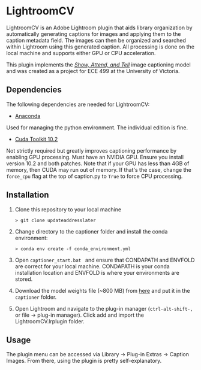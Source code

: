 # LightroomCV

LightroomCV is an Adobe Lightroom plugin that aids library organization by automatically generating captions for images and applying them to the caption metadata field. The images can then be organized and searched within Lightroom using this generated caption. All processing is done on the local machine and supports either GPU or CPU acceleration.

This plugin implements the *[Show, Attend, and Tell](https://arxiv.org/abs/1502.03044)* image captioning model and was created as a project for ECE 499 at the University of Victoria.

## Dependencies
The following dependencies are needed for LightroomCV:
* [Anaconda](https://www.anaconda.com/)  

Used for managing the python environment. The individual edition is fine.    

* [Cuda Toolkit 10.2](https://developer.nvidia.com/cuda-10.2-download-archive)

Not strictly required but greatly improves captioning performance by enabling GPU processing. Must have an NVIDIA GPU. Ensure you install version 10.2 and both patches. Note that if your GPU has less than 4GB of memory, then CUDA may run out of memory. If that's the case, change the `force_cpu` flag at the top of caption.py to `True` to force CPU processing.

## Installation

1. Clone this repository to your local machine

     `> git clone updateaddresslater`

2. Change directory to the captioner folder and install the conda environment:

    `> conda env create -f conda_environment.yml`

3. Open `captioner_start.bat ` and ensure that CONDAPATH and ENVFOLD are correct for your local machine. CONDAPATH is your conda installation location and ENVFOLD is where your environments are stored. 
4. Download the model weights file (~800 MB) from [here](https://drive.google.com/file/d/1vsgBnBquXhoaDytKR4hMaI0bHtbFyhqA/view?usp=sharing) and put it in the `captioner` folder.
5. Open Lightroom and navigate to the plug-in manager (`ctrl-alt-shift-,` or file -> plug-in manager). Click add and import the LightroomCV.lrplugin folder.

## Usage
The plugin menu can be accessed via Library -> Plug-in Extras -> Caption Images. From there, using the plugin is pretty self-explanatory.
